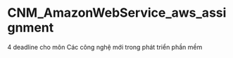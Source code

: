 # CNM_AmazonWebService_aws_assignment
4 deadline cho môn Các công nghệ mới trong phát triển phần mềm
